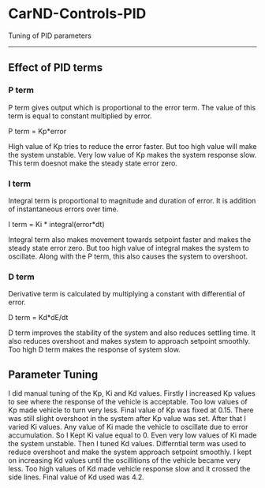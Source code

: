 # CarND-Controls-PID
Tuning of PID parameters

---

## Effect of PID terms

### P term
P term gives output which is proportional to the error term. The value of this term is equal to constant multiplied by error. 

P term = Kp*error

High value of Kp tries to reduce the error faster. But too high value will make the system unstable. Very low value of Kp makes the system response slow. This term doesnot make the steady state error zero. 

### I term
Integral term is proportional to magnitude and duration of error. It is addition of instantaneous errors over time. 

I term = Ki * integral(error*dt)

Integral term also makes movement towards setpoint faster and makes the steady state error zero. But too high value of integral makes the system to oscillate. Along with the P term, this also causes the system to overshoot. 

### D term
Derivative term is calculated by multiplying a constant with differential of error. 

D term = Kd*dE/dt

D term improves the stability of the system and also reduces settling time. It also reduces overshoot and makes system to approach setpoint smoothly. Too high D term makes the response of system slow. 


## Parameter Tuning 
I did manual tuning of the Kp, Ki and Kd values. Firstly I increased Kp values to see where the response of the vehicle is acceptable. Too low values of Kp made vehicle to turn very less. Final value of Kp was fixed at 0.15. There was still slight overshoot in the system after Kp value was set. 
After that I varied Ki values. Any value of Ki made the vehicle to oscillate due to error accumulation. So I Kept Ki value equal to 0. Even very low values of Ki made the system unstable. 
Then I tuned Kd values. Differntial term was used to reduce overshoot and make the system approach setpoint smoothly. I kept on increasing Kd values until the oscillitions of the vehicle became very less. Too high values of Kd made vehicle response slow and it crossed the side lines. Final value of Kd used was 4.2.

